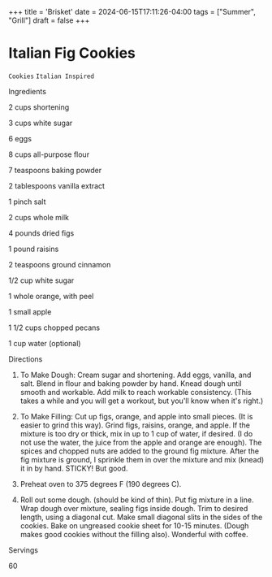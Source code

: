 +++
title = 'Brisket'
date = 2024-06-15T17:11:26-04:00
tags = ["Summer", "Grill"]
draft = false
+++
# Italian Fig Cookies

`Cookies` `Italian Inspired`

 

  Ingredients  

  2 cups shortening

3 cups white sugar

6 eggs

8 cups all-purpose flour

7 teaspoons baking powder

2 tablespoons vanilla extract

1 pinch salt

2 cups whole milk

4 pounds dried figs

1 pound raisins

2 teaspoons ground cinnamon

1/2 cup white sugar

1 whole orange, with peel

1 small apple

1 1/2 cups chopped pecans

1 cup water (optional)

  

   Directions  

  1. To Make Dough: Cream sugar and shortening. Add eggs, vanilla, and salt. Blend in flour and baking powder by hand. Knead dough until smooth and workable. Add milk to reach workable consistency. (This takes a while and you will get a workout, but you'll know when it's right.)

 2. To Make Filling: Cut up figs, orange, and apple into small pieces. (It is easier to grind this way). Grind figs, raisins, orange, and apple. If the mixture is too dry or thick, mix in up to 1 cup of water, if desired. (I do not use the water, the juice from the apple and orange are enough). The spices and chopped nuts are added to the ground fig mixture. After the fig mixture is ground, I sprinkle them in over the mixture and mix (knead) it in by hand. STICKY! But good.

 3. Preheat oven to 375 degrees F (190 degrees C).

 4. Roll out some dough. (should be kind of thin). Put fig mixture in a line. Wrap dough over mixture, sealing figs inside dough. Trim to desired length, using a diagonal cut. Make small diagonal slits in the sides of the cookies. Bake on ungreased cookie sheet for 10-15 minutes. (Dough makes good cookies without the filling also). Wonderful with coffee.

  

   Servings  

  60  

 
